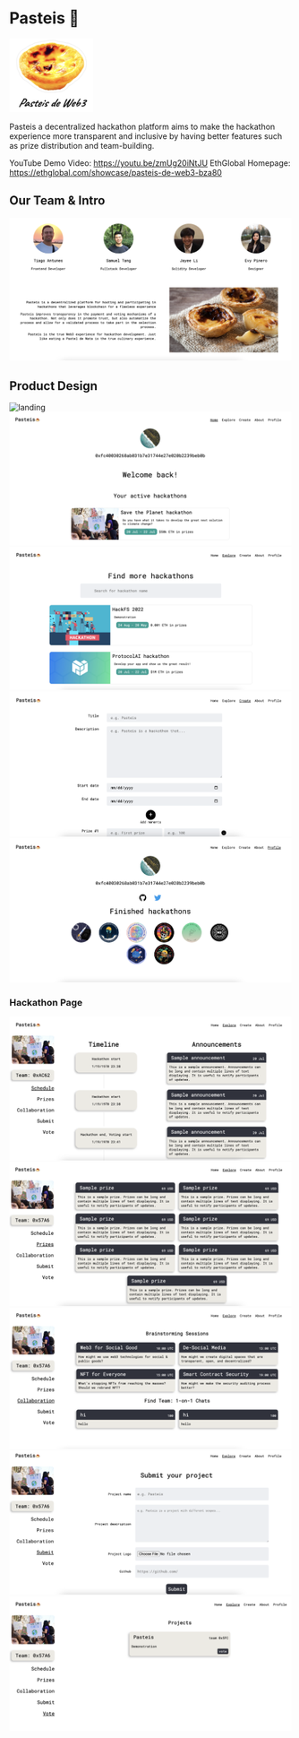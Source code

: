 # Pasteis 🍮
<img src="./images/logo.png" alt="logo" width="150"/>

Pasteis a decentralized hackathon platform aims to make the hackathon experience more transparent and inclusive by having better features such as prize distribution and team-building. 

YouTube Demo Video: https://youtu.be/zmUg20iNtJU 
EthGlobal Homepage: https://ethglobal.com/showcase/pasteis-de-web3-bza80  

## Our Team & Intro
![about](./images/about.png)

## Product Design
![landing](./images/landing.png)
![home](./images/home.png)
![explore](./images/explore.png)
![create](./images/create.png)
![profile](./images/profile.png)

### Hackathon Page
![schedule](./images/hackathon-schedule.png)
![prizes](./images/hackathon-prizes.png)
![collab](./images/hackathon-collab.png)
![submit](./images/hackathon-submit.png)
![vote](./images/hackathon-vote.png)

